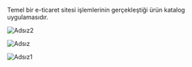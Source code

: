 Temel bir e-ticaret sitesi işlemlerinin gerçekleştiği ürün katalog uygulamasıdır. 

![Adsız2](https://user-images.githubusercontent.com/43750397/173108984-9a6107e6-c37f-41f5-aa78-633a3dba0980.png)

![Adsız](https://user-images.githubusercontent.com/43750397/173108986-380e368e-9cb0-43d0-b7a3-d4112a1c01d4.png)

![Adsız1](https://user-images.githubusercontent.com/43750397/173108990-a386db29-237d-4865-9cb3-a7a39abce0a8.png)
